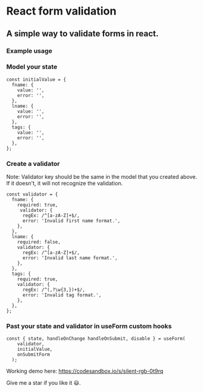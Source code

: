 # React form validation

## A simple way to validate forms in react.

### Example usage

### Model your state

```
const initialValue = {
  fname: {
    value: '',
    error: '',
  },
  lname: {
    value: '',
    error: '',
  },
  tags: {
    value: '',
    error: '',
  },
};
```

### Create a validator

Note: Validator key should be the same in the model that you created above. If it doesn't, it will not recognize the validation.

```
const validator = {
  fname: {
    required: true,
     validator: {
      regEx: /^[a-zA-Z]+$/,
      error: 'Invalid first name format.',
    },
  },
  lname: {
    required: false,
    validator: {
      regEx: /^[a-zA-Z]+$/,
      error: 'Invalid last name format.',
    },
  },
  tags: {
    required: true,
    validator: {
      regEx: /^(,?\w{3,})+$/,
      error: 'Invalid tag format.',
    },
  },
};
```

### Past your state and validator in useForm custom hooks

```
const { state, handleOnChange handleOnSubmit, disable } = useForm(
    validator,
    initialValue,
    onSubmitForm
  );
```

Working demo here: https://codesandbox.io/s/silent-rgb-0t9rq

Give me a star if you like it 😃.
